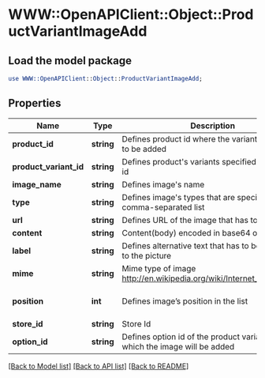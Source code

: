 # WWW::OpenAPIClient::Object::ProductVariantImageAdd

## Load the model package
```perl
use WWW::OpenAPIClient::Object::ProductVariantImageAdd;
```

## Properties
Name | Type | Description | Notes
------------ | ------------- | ------------- | -------------
**product_id** | **string** | Defines product id where the variant image has to be added | [optional] 
**product_variant_id** | **string** | Defines product&#39;s variants specified by variant id | 
**image_name** | **string** | Defines image&#39;s name | 
**type** | **string** | Defines image&#39;s types that are specified by comma-separated list | [default to &#39;base&#39;]
**url** | **string** | Defines URL of the image that has to be added | [optional] 
**content** | **string** | Content(body) encoded in base64 of image file | [optional] 
**label** | **string** | Defines alternative text that has to be attached to the picture | [optional] 
**mime** | **string** | Mime type of image http://en.wikipedia.org/wiki/Internet_media_type. | [optional] 
**position** | **int** | Defines image’s position in the list | [optional] [default to 0]
**store_id** | **string** | Store Id | [optional] 
**option_id** | **string** | Defines option id of the product variant for which the image will be added | [optional] 

[[Back to Model list]](../README.md#documentation-for-models) [[Back to API list]](../README.md#documentation-for-api-endpoints) [[Back to README]](../README.md)


